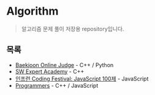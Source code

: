 # Algorithm
> 알고리즘 문제 풀이 저장용 repository입니다.
## 목록
- [Baekjoon Online Judge](https://www.acmicpc.net/) - C++ / Python
- [SW Expert Academy](https://swexpertacademy.com/main/main.do) - C++
- [인프런 Coding Festival: JavaScript 100제](https://www.inflearn.com/course/%EC%A0%9C%EC%A3%BC%EC%BD%94%EB%94%A9-%EC%9E%90%EB%B0%94%EC%8A%A4%ED%81%AC%EB%A6%BD%ED%8A%B8-100%EC%A0%9C) - JavaScript
- [Programmers](https://programmers.co.kr/) - C++ / JavaScript
